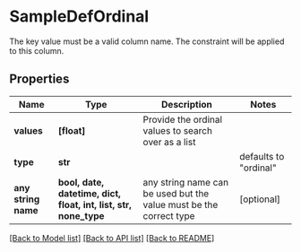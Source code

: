 # SampleDefOrdinal

The key value must be a valid column name. The constraint will be applied to this column. 

## Properties
Name | Type | Description | Notes
------------ | ------------- | ------------- | -------------
**values** | **[float]** | Provide the ordinal values to search over as a list | 
**type** | **str** |  | defaults to "ordinal"
**any string name** | **bool, date, datetime, dict, float, int, list, str, none_type** | any string name can be used but the value must be the correct type | [optional]

[[Back to Model list]](../README.md#documentation-for-models) [[Back to API list]](../README.md#documentation-for-api-endpoints) [[Back to README]](../README.md)


